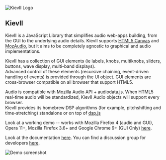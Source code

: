 ![KievII Logo][kieviilogo]

KievII
------

KievII is a JavaScript Library that simplifies audio web-apps building, from the GUI to the underlying audio details.
KievII supports [HTML5 Canvas](https://developer.mozilla.org/en/HTML/Canvas) and [MozAudio](https://developer.mozilla.org/en/Introducing_the_Audio_API_Extension), but it aims to be completely agnostic to graphical and audio implementations.

KievII has a collection of GUI elements (ie labels, knobs, multiknobs, sliders, buttons, wave display, multi-band displays).  
Advanced control of these elements (recursive chaining, event-driven handling of events) is provided  through the UI object. GUI elements are cross-browser compatible on all browser that support HTML5.

Audio is compatible with Mozilla Audio API + audiodata.js. When HTML5 real-time audio will be standardized, KievII Audio objects will support every browser.  
KievII provides its homebrew DSP algorithms (for example, pitchshifting and time-stretching) standalone or on top of [dsp.js][dsp.js_address]

Look at a working demo -- works with Mozilla Firefox 4 (audio and GUI), Opera 11+, Mozilla Firefox 3.6+ and Google Chrome 9+ (GUI Only) [here](http://bitterspring.net/KievII_site/demos/voron/index.html).

Look at the documentation [here](https://github.com/janesconference/KievII/wiki).
You can find a discussion group for developers [here][group_address].

![Demo screenshot][dscreen]

[dscreen]: http://dl.dropbox.com/u/6767816/PublicStuff/voron_ff4.png
[kieviilogo]: http://bitterspring.net/images/globals/kievii_logo_little.png
[dsp.js_address]: http://github.com/corbanbrook/dsp.js/
[emscripten_address]: https://github.com/janesconference/KievII/tree/master/dsp/emscripten_compiled
[group_address]: http://groups.google.com/group/kievii